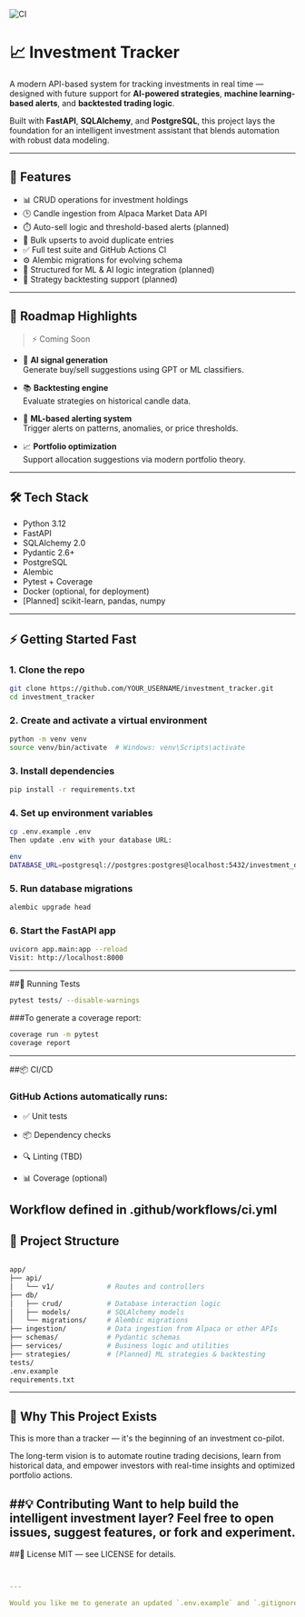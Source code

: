 ![CI](https://github.com/YOUR_USERNAME/investment_tracker/actions/workflows/ci.yml/badge.svg)

# 📈 Investment Tracker

A modern API-based system for tracking investments in real time — designed with future support for **AI-powered strategies**, **machine learning-based alerts**, and **backtested trading logic**.

Built with **FastAPI**, **SQLAlchemy**, and **PostgreSQL**, this project lays the foundation for an intelligent investment assistant that blends automation with robust data modeling.

---

## 🚀 Features

- 📊 CRUD operations for investment holdings
- 🕒 Candle ingestion from Alpaca Market Data API
- ⏱️ Auto-sell logic and threshold-based alerts (planned)
- 🔁 Bulk upserts to avoid duplicate entries
- ✅ Full test suite and GitHub Actions CI
- ⚙️ Alembic migrations for evolving schema
- 🧠 Structured for ML & AI logic integration (planned)
- 📘 Strategy backtesting support (planned)

---

## 🧠 Roadmap Highlights

> ⚡ Coming Soon

- 🤖 **AI signal generation**  
  Generate buy/sell suggestions using GPT or ML classifiers.

- 📚 **Backtesting engine**  
  Evaluate strategies on historical candle data.

- 🧪 **ML-based alerting system**  
  Trigger alerts on patterns, anomalies, or price thresholds.

- 📈 **Portfolio optimization**  
  Support allocation suggestions via modern portfolio theory.

---

## 🛠️ Tech Stack

- Python 3.12
- FastAPI
- SQLAlchemy 2.0
- Pydantic 2.6+
- PostgreSQL
- Alembic
- Pytest + Coverage
- Docker (optional, for deployment)
- [Planned] scikit-learn, pandas, numpy

---

## ⚡ Getting Started Fast

### 1. Clone the repo

```bash
git clone https://github.com/YOUR_USERNAME/investment_tracker.git
cd investment_tracker
```

### 2. Create and activate a virtual environment
```bash
python -m venv venv
source venv/bin/activate  # Windows: venv\Scripts\activate
```

### 3. Install dependencies
```bash
pip install -r requirements.txt
```

### 4. Set up environment variables
```bash
cp .env.example .env
Then update .env with your database URL:

env
DATABASE_URL=postgresql://postgres:postgres@localhost:5432/investment_db
```

### 5. Run database migrations
```bash
alembic upgrade head
```

### 6. Start the FastAPI app
```bash
uvicorn app.main:app --reload
Visit: http://localhost:8000
```
---

##🧪 Running Tests
```bash
pytest tests/ --disable-warnings
```

###To generate a coverage report:
```bash
coverage run -m pytest
coverage report
```
---

##📦 CI/CD
### GitHub Actions automatically runs:

- ✅ Unit tests

- 📦 Dependency checks

- 🔍 Linting (TBD)

- 📊 Coverage (optional)

Workflow defined in .github/workflows/ci.yml
---

## 📁 Project Structure
```bash

app/
├── api/
│   └── v1/             # Routes and controllers
├── db/
│   ├── crud/           # Database interaction logic
│   ├── models/         # SQLAlchemy models
│   └── migrations/     # Alembic migrations
├── ingestion/          # Data ingestion from Alpaca or other APIs
├── schemas/            # Pydantic schemas
├── services/           # Business logic and utilities
├── strategies/         # [Planned] ML strategies & backtesting
tests/
.env.example
requirements.txt
```
---
## 🧠 Why This Project Exists
This is more than a tracker — it's the beginning of an investment co-pilot.

The long-term vision is to automate routine trading decisions, learn from historical data, and empower investors with real-time insights and optimized portfolio actions.

##💡 Contributing
Want to help build the intelligent investment layer?
Feel free to open issues, suggest features, or fork and experiment.
---

##📜 License
MIT — see LICENSE for details.

```yaml


---

Would you like me to generate an updated `.env.example` and `.gitignore` file next?
```